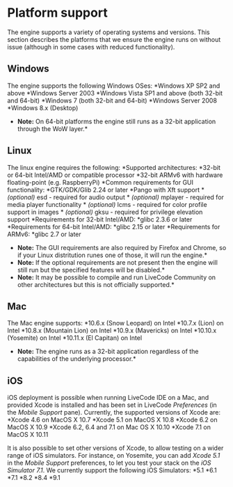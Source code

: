 # Platform support
The engine supports a variety of operating systems and versions. This section describes the platforms that we ensure the engine runs on without issue (although in some cases with reduced functionality).
## Windows
The engine supports the following Windows OSes:
*Windows XP SP2 and above
*Windows Server 2003
*Windows Vista SP1 and above (both 32-bit and 64-bit)
*Windows 7 (both 32-bit and 64-bit)
*Windows Server 2008
*Windows 8.x (Desktop)
* **Note:** On 64-bit platforms the engine still runs as a 32-bit application through the WoW layer.*
## Linux
The linux engine requires the following:
*Supported architectures:
	*32-bit or 64-bit Intel/AMD or compatible processor
	*32-bit ARMv6 with hardware floating-point (e.g. RaspberryPi)
*Common requirements for GUI functionality:
	*GTK/GDK/Glib 2.24 or later
	*Pango with Xft support
	* *(optional)* esd - required for audio output
	* *(optional)* mplayer - required for media player functionality
	* *(optional)* lcms - required for color profile support in images
	* *(optional)* gksu - required for privilege elevation support
*Requirements for 32-bit Intel/AMD:
	*glibc 2.3.6 or later
*Requirements for 64-bit Intel/AMD:
	*glibc 2.15 or later
*Requirements for ARMv6:
	*glibc 2.7 or later
* **Note:** The GUI requirements are also required by Firefox and Chrome, so if your Linux distritution runes one of those, it will run the engine.*
* **Note:** If the optional requirements are not present then the engine will still run but the specified features will be disabled.*
* **Note:** It may be possible to compile and run LiveCode Community on other architectures but this is not officially supported.*
## Mac
The Mac engine supports:
*10.6.x (Snow Leopard) on Intel
*10.7.x (Lion) on Intel
*10.8.x (Mountain Lion) on Intel
*10.9.x (Mavericks) on Intel
*10.10.x (Yosemite) on Intel
*10.11.x (El Capitan) on Intel
* **Note:** The engine runs as a 32-bit application regardless of the capabilities of the underlying processor.*
## iOS
iOS deployment is possible when running LiveCode IDE on a Mac, and provided Xcode is installed and has been set in LiveCode *Preferences* (in the *Mobile Support* pane).
Currently, the supported versions of Xcode are:
*Xcode 4.6 on MacOS X 10.7
*Xcode 5.1 on MacOS X 10.8
*Xcode 6.2 on MacOS X 10.9
*Xcode 6.2, 6.4 and 7.1 on Mac OS X 10.10
*Xcode 7.1 on MacOS X 10.11

It is also possible to set other versions of Xcode, to allow testing on a wider range of iOS simulators. For instance, on Yosemite, you can add *Xcode 5.1* in the *Mobile Support* preferences, to let you test your stack on the *iOS Simulator 7.1*.
We currently support the following iOS Simulators:
*5.1
*6.1
*7.1
*8.2
*8.4
*9.1